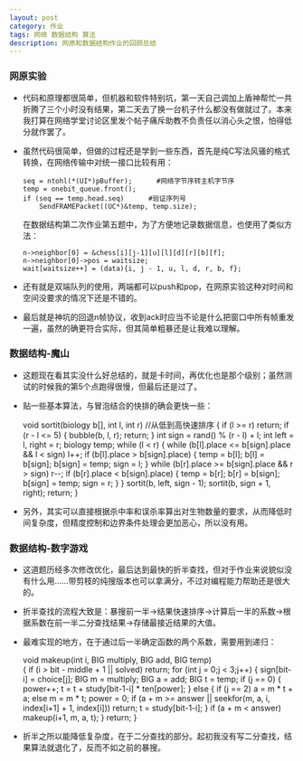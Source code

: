 ```yaml
---
layout: post
category: 作业
tags: 网络 数据结构 算法
description: 网原和数据结构作业的回顾总结
---
```


### 网原实验

  * 代码和原理都很简单，但机器和软件特别坑，第一天自己调加上盾神帮忙一共折腾了三个小时没有结果，第二天去了换一台机子什么都没有做就过了。本来我打算在网络学堂讨论区里发个帖子痛斥助教不负责任以消心头之恨，怕得低分就作罢了。
  * 虽然代码很简单，但做的过程还是学到一些东西，首先是纯C写法风骚的格式转换，在网络传输中对统一接口比较有用：

		seq = ntohl(*(UI*)pBuffer);      #网络字节序转主机字节序
		temp = onebit_queue.front();
		if (seq == temp.head.seq)      #验证序列号
			SendFRAMEPacket((UC*)&temp, temp.size);
	
	在数据结构第二次作业第五题中，为了方便地记录数据信息，也使用了类似方法：

		n->neighbor[0] = &chess[i][j-1][u][l][d][r][b][f];
		n->neighbor[0]->pos = waitsize;
		wait[waitsize++] = (data){i, j - 1, u, l, d, r, b, f};
	
  * 还有就是双端队列<deque>的使用，两端都可以push和pop，在网原实验这种对时间和空间没要求的情况下还是不错的。
  * 最后就是神坑的回退n帧协议，收到ack时应当不论是什么把窗口中所有帧重发一遍，虽然的确更符合实际，但其简单粗暴还是让我难以理解。

### 数据结构-魔山

  * 这题现在看其实没什么好总结的，就是卡时间，再优化也是那个级别；虽然测试的时候我的第5个点跑得很慢，但最后还是过了。
  * 贴一些基本算法，与冒泡结合的快排的确会更快一些：

	void sortit(biology b[], int l, int r)          //从低到高快速排序
	{
		if (l >= r)
			return;
		if (r - l <= 5)
		{
			bubble(b, l, r);
			return;
		}
		int sign = rand() % (r - l) + l;
		int left = l, right = r;
		biology temp;
		while (l < r)
		{
			while (b[l].place <= b[sign].place && l < sign)
				l++;
			if (b[l].place > b[sign].place)
			{
				temp = b[l];
				b[l] = b[sign];
				b[sign] = temp;
				sign = l;
			}
			while (b[r].place >= b[sign].place && r > sign)
				r--;
			if (b[r].place < b[sign].place)
			{
				temp = b[r];
				b[r] = b[sign];
				b[sign] = temp;
				sign = r;
			}
		}
		sortit(b, left, sign - 1);
		sortit(b, sign + 1, right);
		return;
	}

  * 另外，其实可以直接根据杀中率和误杀率算出对生物数量的要求，从而降低时间复杂度，但精度控制和边界条件处理会更加恶心，所以没有用。

### 数据结构-数字游戏

  * 这道题历经多次修改优化，最后达到最快的折半查找，但对于作业来说貌似没有什么用……带剪枝的纯搜版本也可以拿满分，不过对编程能力帮助还是很大的。
  * 折半查找的流程大致是：暴搜前一半→结果快速排序→计算后一半的系数→根据系数在前一半二分查找结果→存储最接近结果的大值。
  * 最难实现的地方，在于通过后一半确定函数的两个系数，需要用到递归：

	void makeup(int i, BIG multiply, BIG add, BIG temp)  
	{
		if (i > bit - middle + 1 || solved)
			return;
		for (int j = 0;j < 3;j++)
		{
			sign[bit-i] = choice[j];
			BIG m = multiply;
			BIG a = add;
			BIG t = temp;
			if (j == 0)
			{
				power++;
				t = t + study[bit-1-i] * ten[power];
			}
			else 
			{
				if (j == 2)
					a = m * t + a;
				else m = m * t;
				power = 0;
				if (a + m >= answer || seekfor(m, a, i, index[i+1] + 1, index[i]))
					return;
				t = study[bit-1-i];
			}
			if (a + m < answer)
				makeup(i+1, m, a, t);
		}
		return;
	}

  * 折半之所以能降低复杂度，在于二分查找的部分。起初我没有写二分查找，结果算法就退化了，反而不如之前的暴搜。
